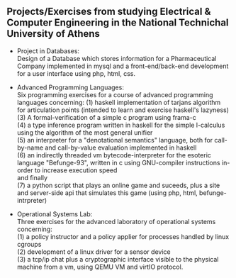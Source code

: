 ## Projects/Exercises from studying Electrical & Computer Engineering in the National Technichal University of Athens
- Project in Databases:  
Design of a Database which stores information for a Pharmaceutical Company implemented in mysql and a front-end/back-end development for a user interface using php, html, css.

- Advanced Programming Languages:  
Six programming exercises for a course of advanced programming languages concerning:
(1) haskell implementation of tarjans algorithm for articulation points (intended to learn and exercise haskell's lazyness)  
(3) A formal-verification of a simple c program using frama-c  
(4) a type inference program written in haskell for the simple l-calculus using the algorithm of the most general unifier  
(5) an interpreter for a "denotational semantics" language, both for call-by-name and call-by-value evaluation implemented in haskell  
(6) an indirectly threaded vm bytecode-interpreter for the esoteric language "Befunge-93", written in c using GNU-compiler instructions in-order to increase execution speed  
and finally  
(7) a python script that plays an online game and suceeds, plus a site and server-side api that simulates this game (using php, html, befunge-intrpreter)

- Operational Systems Lab:  
Three exercises for the advanced laboratory of operational systems concerning:  
(1) a policy instructor and a policy applier for processes handled by linux cgroups  
(2) development of a linux driver for a sensor device  
(3) a tcp/ip chat plus a cryptographic interface visible to the physical machine from a vm, using QEMU VM and virtIO protocol.
